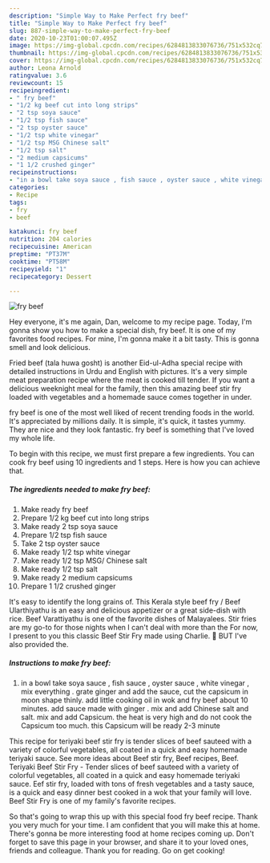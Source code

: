 ```yaml
---
description: "Simple Way to Make Perfect fry beef"
title: "Simple Way to Make Perfect fry beef"
slug: 887-simple-way-to-make-perfect-fry-beef
date: 2020-10-23T01:00:07.495Z
image: https://img-global.cpcdn.com/recipes/6284813833076736/751x532cq70/fry-beef-recipe-main-photo.jpg
thumbnail: https://img-global.cpcdn.com/recipes/6284813833076736/751x532cq70/fry-beef-recipe-main-photo.jpg
cover: https://img-global.cpcdn.com/recipes/6284813833076736/751x532cq70/fry-beef-recipe-main-photo.jpg
author: Leona Arnold
ratingvalue: 3.6
reviewcount: 15
recipeingredient:
- " fry beef"
- "1/2 kg beef cut into long strips"
- "2 tsp soya sauce"
- "1/2 tsp fish sauce"
- "2 tsp oyster sauce"
- "1/2 tsp white vinegar"
- "1/2 tsp MSG Chinese salt"
- "1/2 tsp salt"
- "2 medium capsicums"
- "1 1/2 crushed ginger"
recipeinstructions:
- "in a bowl take soya sauce , fish sauce , oyster sauce , white vinegar , mix everything . grate  ginger and add the sauce,  cut the capsicum in moon shape thinly. add little cooking oil in wok and fry beef about 10 minutes.  add sauce made with ginger . mix and add Chinese salt and salt. mix and add Capsicum. the heat is very high and do not cook the Capsicum too much. this Capsicum will be ready 2-3 minute"
categories:
- Recipe
tags:
- fry
- beef

katakunci: fry beef 
nutrition: 204 calories
recipecuisine: American
preptime: "PT37M"
cooktime: "PT58M"
recipeyield: "1"
recipecategory: Dessert

---
```



![fry beef](https://img-global.cpcdn.com/recipes/6284813833076736/751x532cq70/fry-beef-recipe-main-photo.jpg)

Hey everyone, it's me again, Dan, welcome to my recipe page. Today, I'm gonna show you how to make a special dish, fry beef. It is one of my favorites food recipes. For mine, I'm gonna make it a bit tasty. This is gonna smell and look delicious.

Fried beef (tala huwa gosht) is another Eid-ul-Adha special recipe with detailed instructions in Urdu and English with pictures. It&#39;s a very simple meat preparation recipe where the meat is cooked till tender. If you want a delicious weeknight meal for the family, then this amazing beef stir fry loaded with vegetables and a homemade sauce comes together in under.

fry beef is one of the most well liked of recent trending foods in the world. It's appreciated by millions daily. It is simple, it's quick, it tastes yummy. They are nice and they look fantastic. fry beef is something that I've loved my whole life.


To begin with this recipe, we must first prepare a few ingredients. You can cook fry beef using 10 ingredients and 1 steps. Here is how you can achieve that.

<!--inarticleads1-->

##### The ingredients needed to make fry beef:

1. Make ready  fry beef
1. Prepare 1/2 kg beef cut into long strips
1. Make ready 2 tsp soya sauce
1. Prepare 1/2 tsp fish sauce
1. Take 2 tsp oyster sauce
1. Make ready 1/2 tsp white vinegar
1. Make ready 1/2 tsp MSG/ Chinese salt
1. Make ready 1/2 tsp salt
1. Make ready 2 medium capsicums
1. Prepare 1 1/2 crushed ginger


It&#39;s easy to identify the long grains of. This Kerala style beef fry / Beef Ularthiyathu is an easy and delicious appetizer or a great side-dish with rice. Beef Varattiyathu is one of the favorite dishes of Malayalees. Stir fries are my go-to for those nights when I can&#39;t deal with more than the For now, I present to you this classic Beef Stir Fry made using Charlie. 🙂 BUT I&#39;ve also provided the. 

<!--inarticleads2-->

##### Instructions to make fry beef:

1. in a bowl take soya sauce , fish sauce , oyster sauce , white vinegar , mix everything . grate  ginger and add the sauce,  cut the capsicum in moon shape thinly. add little cooking oil in wok and fry beef about 10 minutes.  add sauce made with ginger . mix and add Chinese salt and salt. mix and add Capsicum. the heat is very high and do not cook the Capsicum too much. this Capsicum will be ready 2-3 minute


This recipe for teriyaki beef stir fry is tender slices of beef sauteed with a variety of colorful vegetables, all coated in a quick and easy homemade teriyaki sauce. See more ideas about Beef stir fry, Beef recipes, Beef. Teriyaki Beef Stir Fry - Tender slices of beef sauteed with a variety of colorful vegetables, all coated in a quick and easy homemade teriyaki sauce. Eef stir fry, loaded with tons of fresh vegetables and a tasty sauce, is a quick and easy dinner best cooked in a wok that your family will love. Beef Stir Fry is one of my family&#39;s favorite recipes. 

So that's going to wrap this up with this special food fry beef recipe. Thank you very much for your time. I am confident that you will make this at home. There's gonna be more interesting food at home recipes coming up. Don't forget to save this page in your browser, and share it to your loved ones, friends and colleague. Thank you for reading. Go on get cooking!
